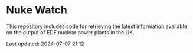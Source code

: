 # Nuke Watch

This repository includes code for retrieving the latest information available on the output of EDF nuclear power plants in the UK.

Last updated: 2024-07-07 21:12